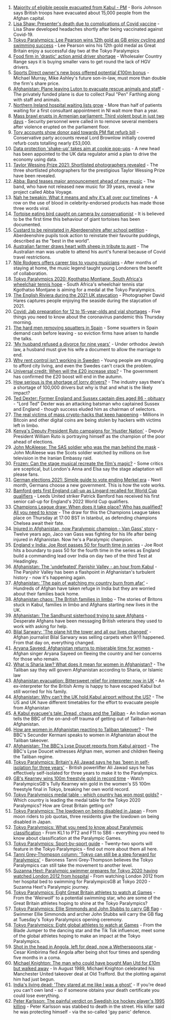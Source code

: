 1. [Majority of eligible people evacuated from Kabul - PM](https://www.bbc.co.uk/news/uk-58339762?at_medium=RSS&at_campaign=KARANGA) - Boris Johnson says British troops have evacuated about 15,000 people from the Afghan capital.
2. [Lisa Shaw: Presenter's death due to complications of Covid vaccine](https://www.bbc.co.uk/news/uk-england-tyne-58330796?at_medium=RSS&at_campaign=KARANGA) - Lisa Shaw developed headaches shortly after being vaccinated against Covid-19.
3. [Tokyo Paralympics: Lee Pearson wins 12th gold as GB enjoy cycling and swimming success](https://www.bbc.co.uk/sport/disability-sport/58338980?at_medium=RSS&at_campaign=KARANGA) - Lee Pearson wins his 12th gold medal as Great Britain enjoy a successful day two at the Tokyo Paralympics
4. [Food firm in 'drastic' action amid driver shortage](https://www.bbc.co.uk/news/business-58339182?at_medium=RSS&at_campaign=KARANGA) - Wholesaler Country Range says it is buying smaller vans to get round the lack of HGV drivers.
5. [Sports Direct owner's new boss offered potential £100m bonus](https://www.bbc.co.uk/news/business-58340082?at_medium=RSS&at_campaign=KARANGA) - Michael Murray, Mike Ashley's future son-in-law, must more than double the firm's share price.
6. [Afghanistan: Plane leaving Luton to evacuate rescue animals and staff](https://www.bbc.co.uk/news/uk-england-beds-bucks-herts-58340272?at_medium=RSS&at_campaign=KARANGA) - The privately funded plane is due to collect Paul "Pen" Farthing along with staff and animals.
7. [Northern Ireland hospital waiting lists grow](https://www.bbc.co.uk/news/uk-northern-ireland-58342209?at_medium=RSS&at_campaign=KARANGA) - More than half of patients waiting for a first consultant appointment in NI wait more than a year.
8. [Mass brawl erupts in Armenian parliament: Third violent bout in just two days](https://www.bbc.co.uk/news/world-europe-58340042?at_medium=RSS&at_campaign=KARANGA) - Security personnel were called in to remove several members after violence erupted on the parliament floor.
9. [Tory accounts show donor paid towards PM flat refurb bill](https://www.bbc.co.uk/news/uk-politics-58331180?at_medium=RSS&at_campaign=KARANGA) - Conservative party accounts reveal Lord Brownlow initially covered refurb costs totalling nearly £53,000.
10. [Data protection 'shake-up' takes aim at cookie pop-ups](https://www.bbc.co.uk/news/technology-58340333?at_medium=RSS&at_campaign=KARANGA) - A new head has been appointed to the UK data regulator amid a plan to drive the economy using data.
11. [Taylor Wessing Prize 2021: Shortlisted photographers revealed](https://www.bbc.co.uk/news/entertainment-arts-58341080?at_medium=RSS&at_campaign=KARANGA) - The three shortlisted photographers for the prestigious Taylor Wessing Prize have been revealed.
12. [Abba: Band teases major announcement ahead of new music](https://www.bbc.co.uk/news/entertainment-arts-58339627?at_medium=RSS&at_campaign=KARANGA) - The band, who have not released new music for 39 years, reveal a new project called Abba Voyage.
13. [Nah he tweakin: What it means and why it's all over our timelines](https://www.bbc.co.uk/news/newsbeat-58344467?at_medium=RSS&at_campaign=KARANGA) - A row on the use of blood in celebrity-endorsed products has made those three words viral.
14. [Tortoise eating bird caught on camera by conservationist](https://www.bbc.co.uk/news/science-environment-58337369?at_medium=RSS&at_campaign=KARANGA) - It is believed to be the first time this behaviour of giant tortoises has been documented.
15. [Custard to be reinstated in Aberdeenshire after school petition](https://www.bbc.co.uk/news/uk-scotland-north-east-orkney-shetland-58341247?at_medium=RSS&at_campaign=KARANGA) - Aberdeenshire pupils took action to reinstate their favourite puddings, described as the "best in the world".
16. [Australian farmer draws heart with sheep in tribute to aunt](https://www.bbc.co.uk/news/world-australia-58338661?at_medium=RSS&at_campaign=KARANGA) - The Australian man was unable to attend his aunt's funeral because of Covid travel restrictions.
17. [Nile Rodgers offers career tips to young musicians](https://www.bbc.co.uk/news/uk-england-london-58320495?at_medium=RSS&at_campaign=KARANGA) - After months of staying at home, the music legend taught young Londoners the benefit of collaboration.
18. [Tokyo Paralympics 2020: Kgothatso Montjane, South Africa's wheelchair tennis hope](https://www.bbc.co.uk/sport/av/africa/58333522?at_medium=RSS&at_campaign=KARANGA) - South Africa's wheelchair tennis star Kgothatso Montjane is aiming for a medal at the Tokyo Paralympics.
19. [The English Riviera during the 2021 UK staycation](https://www.bbc.co.uk/news/in-pictures-58319665?at_medium=RSS&at_campaign=KARANGA) - Photographer David Hares captures people enjoying the seaside during the staycation of 2021.
20. [Covid: Jab preparation for 12 to 15-year-olds and vial shortages](https://www.bbc.co.uk/news/uk-58335460?at_medium=RSS&at_campaign=KARANGA) - Five things you need to know about the coronavirus pandemic this Thursday morning.
21. [The hard men removing squatters in Spain](https://www.bbc.co.uk/news/stories-58310532?at_medium=RSS&at_campaign=KARANGA) - Some squatters in Spain demand cash before leaving - so eviction firms have arisen to handle the talks.
22. ['My husband refused a divorce for nine years'](https://www.bbc.co.uk/news/uk-58334745?at_medium=RSS&at_campaign=KARANGA) - Under orthodox Jewish law, a husband must give his wife a document to allow the marriage to end.
23. [Why rent control isn’t working in Sweden](https://www.bbc.co.uk/news/business-58317555?at_medium=RSS&at_campaign=KARANGA) - Young people are struggling to afford city living, and even the Swedes can't crack the problem.
24. [Universal credit: When will the £20 increase stop?](https://www.bbc.co.uk/news/uk-41487126?at_medium=RSS&at_campaign=KARANGA) - The government has confirmed the £20 boost will end in the autumn.
25. [How serious is the shortage of lorry drivers?](https://www.bbc.co.uk/news/57810729?at_medium=RSS&at_campaign=KARANGA) - The industry says there's a shortage of 100,000 drivers but why is that and what is the likely impact?
26. [Ted Dexter: Former England and Sussex captain dies aged 86 - obituary](https://www.bbc.co.uk/sport/cricket/52312161?at_medium=RSS&at_campaign=KARANGA) - "Lord Ted" Dexter was an attacking batsman who captained Sussex and England - though success eluded him as chairman of selectors.
27. [The real victims of mass crypto-hacks that keep happening](https://www.bbc.co.uk/news/technology-58331959?at_medium=RSS&at_campaign=KARANGA) - Millions in Bitcoin and other digital coins are being stolen by hackers with victims left in limbo.
28. [Kenya's Deputy President Ruto campaigns for 'Hustler Nation'](https://www.bbc.co.uk/news/world-africa-58246207?at_medium=RSS&at_campaign=KARANGA) - Deputy President William Ruto is portraying himself as the champion of the poor ahead of elections.
29. [John McAleese: The SAS soldier who was the man behind the mask](https://www.bbc.co.uk/news/uk-scotland-tayside-central-58328164?at_medium=RSS&at_campaign=KARANGA) - John McAleese was the Scots soldier watched by millions on live television in the Iranian Embassy raid.
30. [Frozen: Can the stage musical recreate the film's magic?](https://www.bbc.co.uk/news/entertainment-arts-57968594?at_medium=RSS&at_campaign=KARANGA) - Some critics are sceptical, but London's Anna and Elsa say the stage adaptation will please fans.
31. [German elections 2021: Simple guide to vote ending Merkel era](https://www.bbc.co.uk/news/world-europe-58311108?at_medium=RSS&at_campaign=KARANGA) - Next month, Germans choose a new government. This is how the vote works.
32. [Bamford gets first England call-up as Lingard recalled for World Cup qualifiers](https://www.bbc.co.uk/sport/football/58345316?at_medium=RSS&at_campaign=KARANGA) - Leeds United striker Patrick Bamford has received his first senior call-up for England's 2022 World Cup qualifiers.
33. [Champions League draw: When does it take place? Who has qualified? All you need to know](https://www.bbc.co.uk/sport/football/58256936?at_medium=RSS&at_campaign=KARANGA) - The draw for this the Champions League takes place on Thursday at 17:00 BST in Istanbul, as defending champions Chelsea await their fate.
34. [Injured in Afghanistan, now Paralympic champion - Van Gass' story](https://www.bbc.co.uk/sport/disability-sport/58344147?at_medium=RSS&at_campaign=KARANGA) - Twelve years ago, Jaco van Gass was fighting for his life after being injured in Afghanistan. Now he's a Paralympic champion.
35. [England v India: Joe Root passes 50 for fourth time in series](https://www.bbc.co.uk/sport/av/cricket/58343179?at_medium=RSS&at_campaign=KARANGA) - Joe Root hits a boundary to pass 50 for the fourth time in the series as England build a commanding lead over India on day two of the third Test at Headingley.
36. [Afghanistan: The 'undefeated' Panjshir Valley - an hour from Kabul](https://www.bbc.co.uk/news/world-asia-58329527?at_medium=RSS&at_campaign=KARANGA) - The Panjshir Valley has been a flashpoint in Afghanistan's turbulent history - now it's happening again.
37. [Afghanistan: 'The pain of watching my country burn from afar'](https://www.bbc.co.uk/news/world-asia-india-58326408?at_medium=RSS&at_campaign=KARANGA) - Hundreds of Afghan have taken refuge in India but they are worried about their families back home.
38. [Afghanistan chaos: The British families in limbo](https://www.bbc.co.uk/news/uk-58327953?at_medium=RSS&at_campaign=KARANGA) - The stories of Britons stuck in Kabul, families in limbo and Afghans starting new lives in the UK.
39. [Afghanistan: The Sandhurst sisterhood trying to save Afghans](https://www.bbc.co.uk/news/uk-58317798?at_medium=RSS&at_campaign=KARANGA) - Desperate Afghans have been messaging British veterans they used to work with asking for help.
40. [Bilal Sarwary: 'The plane hit the tower and all our lives changed'](https://www.bbc.co.uk/news/world-south-asia-58071592?at_medium=RSS&at_campaign=KARANGA) - Afghan journalist Bilal Sarwary was selling carpets when 9/11 happened. From that day on, everything changed.
41. [Aryana Sayeed: Afghanistan returns to miserable time for women](https://www.bbc.co.uk/news/world-asia-58335510?at_medium=RSS&at_campaign=KARANGA) - Afghan singer Aryana Sayeed on fleeing the country and her concerns for those who remain.
42. [What is Sharia law? What does it mean for women in Afghanistan?](https://www.bbc.co.uk/news/world-27307249?at_medium=RSS&at_campaign=KARANGA) - The Taliban say they will govern Afghanistan according to Sharia, or Islamic law
43. [Afghanistan evacuation: Bittersweet relief for interpreter now in UK](https://www.bbc.co.uk/news/world-asia-58315406?at_medium=RSS&at_campaign=KARANGA) - An ex-interpreter for the British Army is happy to have escaped Kabul but still worried for his family.
44. [Afghanistan: Why can't the UK hold Kabul airport without the US?](https://www.bbc.co.uk/news/world-58305185?at_medium=RSS&at_campaign=KARANGA) - The US and UK have different timetables for the effort to evacuate people from Afghanistan
45. [A Kabul evacuee's tale: Dread, chaos and the Taliban](https://www.bbc.co.uk/news/world-asia-58318374?at_medium=RSS&at_campaign=KARANGA) - An Indian woman tells the BBC of the on-and-off trauma of getting out of Taliban-held Afghanistan.
46. [How are women in Afghanistan reacting to Taliban takeover?](https://www.bbc.co.uk/news/world-asia-58315828?at_medium=RSS&at_campaign=KARANGA) - The BBC's Secunder Kermani speaks to women in Afghanistan about the Taliban takeover.
47. [Afghanistan: The BBC's Lyse Doucet reports from Kabul airport](https://www.bbc.co.uk/news/world-asia-58300416?at_medium=RSS&at_campaign=KARANGA) - The BBC's Lyse Doucet witnesses Afghan men, women and children fleeing the Taliban regime.
48. [Tokyo Paralympics: Britain's Ali Jawad says he has 'been in self-isolation for three years'](https://www.bbc.co.uk/sport/disability-sport/58288094?at_medium=RSS&at_campaign=KARANGA) - British powerlifter Ali Jawad says he has effectively self-isolated for three years to make it to the Paralympics.
49. [GB's Kearney wins 100m freestyle gold in record time](https://www.bbc.co.uk/sport/av/disability-sport/58340452?at_medium=RSS&at_campaign=KARANGA) - Watch ParalympicsGB's Tully Kearney win gold in the women's S5 100m freestyle final in Tokyo, breaking her own world record.
50. [Tokyo Paralympics medal table - which country has won most golds?](https://www.bbc.co.uk/sport/disability-sport/58267874?at_medium=RSS&at_campaign=KARANGA) - Which country is leading the medal table for the Tokyo 2020 Paralympics? How are Great Britain getting on?
51. [Tokyo Paralympics: The lowdown on being disabled in Japan](https://www.bbc.co.uk/news/disability-58256722?at_medium=RSS&at_campaign=KARANGA) - From moon riders to job quotas, three residents give the lowdown on being disabled in Japan.
52. [Tokyo Paralympics: What you need to know about Paralympic classification](https://www.bbc.co.uk/sport/disability-sport/57396986?at_medium=RSS&at_campaign=KARANGA) - From KL1 to PT2 and F11 to SB6 - everything you need to know about classification at the Paralympic Games.
53. [Tokyo Paralympics: Sport-by-sport guide](https://www.bbc.co.uk/sport/disability-sport/58228171?at_medium=RSS&at_campaign=KARANGA) - Twenty-two sports will feature in the Tokyo Paralympics - find out more about them all here.
54. [Tanni Grey-Thompson column: 'Tokyo can still be a step forward for Paralympics'](https://www.bbc.co.uk/sport/disability-sport/58266243?at_medium=RSS&at_campaign=KARANGA) - Baroness Tanni Grey-Thompson believes the Tokyo Paralympics can still take the movement to another level.
55. [Suzanna Hext: Paralympic swimmer prepares for Tokyo 2020 having watched London 2012 from hospital](https://www.bbc.co.uk/sport/disability-sport/58187268?at_medium=RSS&at_campaign=KARANGA) - From watching London 2012 from her hospital bed to swimming for ParalympicsGB at Tokyo 2020 - Suzanna Hext's Paralympic journey.
56. [Tokyo Paralympics: Eight Great Britain athletes to watch at Games](https://www.bbc.co.uk/sport/disability-sport/58126396?at_medium=RSS&at_campaign=KARANGA) - From the 'Weirwolf' to a potential swimming star, who are some of the Great Britain athletes hoping to shine at the Tokyo Paralympics?
57. [Tokyo Paralympics: Ellie Simmonds and John Stubbs to carry GB flag](https://www.bbc.co.uk/sport/disability-sport/58303759?at_medium=RSS&at_campaign=KARANGA) - Swimmer Ellie Simmonds and archer John Stubbs will carry the GB flag at Tuesday's Tokyo Paralympics opening ceremony.
58. [Tokyo Paralympics: Eight global athletes to watch at Games](https://www.bbc.co.uk/sport/disability-sport/58203418?at_medium=RSS&at_campaign=KARANGA) - From the Blade Jumper to the dancing star and the Tik Tok influencer, meet some of the global athletes hoping to make an impact at the Tokyo Paralympics.
59. [Shot in the head in Angola, left for dead, now a Wetherspoons star](https://www.bbc.co.uk/news/uk-58266180?at_medium=RSS&at_campaign=KARANGA) - Cesar Kimbirima fled Angola after being shot four times and spending five months in a coma.
60. [Michael Knighton: The man who could have bought Man Utd for £10m but walked away](https://www.bbc.co.uk/sport/football/58233755?at_medium=RSS&at_campaign=KARANGA) - In August 1989, Michael Knighton celebrated his Manchester United takeover deal at Old Trafford. But the plotting against him had just begun.
61. [India's living dead: 'They stared at me like I was a ghost'](https://www.bbc.co.uk/news/stories-58259497?at_medium=RSS&at_campaign=KARANGA) - If you're dead you can't own land - so if someone obtains your death certificate you could lose everything.
62. [Peter Karlsson: The painful verdict on Swedish ice hockey player's 1995 killing](https://www.bbc.co.uk/sport/ice-hockey/58101549?at_medium=RSS&at_campaign=KARANGA) - Peter Karlsson was stabbed to death in the street. His killer said he was protecting himself - via the so-called 'gay panic' defence.
